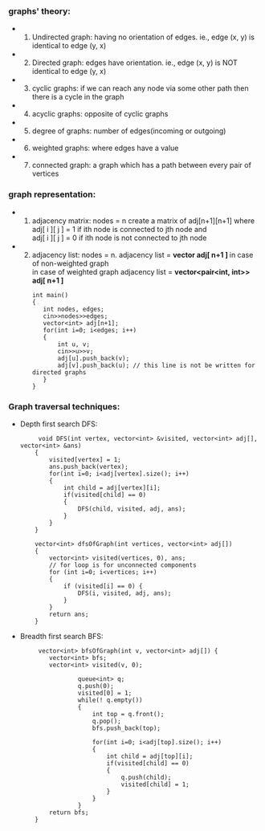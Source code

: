 ### graphs' theory:
* 1. Undirected graph: having no orientation of edges. ie., edge (x, y) is identical to edge (y, x)
* 2. Directed graph: edges have orientation. ie., edge (x, y) is NOT identical to edge (y, x)
* 3. cyclic graphs: if we can reach any node via some other path then there is a cycle in the graph
* 4. acyclic graphs: opposite of cyclic graphs
* 5. degree of graphs: number of edges(incoming or outgoing)
* 6. weighted graphs: where edges have a value
* 7. connected graph: a graph which has a path between every pair of vertices
### graph representation:
* 1. adjacency matrix: nodes = n create a matrix of adj[n+1][n+1] where <br>
     adj[ i ][ j ] = 1 if ith node is connected to jth node and <br>
     adj[ i ][ j ] = 0 if ith node is not connected to jth node <br>
* 2. adjacency list: nodes = n. adjacency list = <b>vector<int> adj[ n+1 ] </b> in case of non-weighted graph <br>
     in case of weighted graph  adjacency list = <b>vector<pair<int, int>> adj[ n+1 ] </b>  
     ```
     int main()
     {
        int nodes, edges;
        cin>>nodes>>edges;
        vector<int> adj[n+1];
        for(int i=0; i<edges; i++)
        {
            int u, v;
            cin>>u>>v;
            adj[u].push_back(v);
            adj[v].push_back(u); // this line is not be written for directed graphs
        }
     }
     ```
### Graph traversal techniques: 
*  Depth first search DFS:     
     ```
          void DFS(int vertex, vector<int> &visited, vector<int> adj[], vector<int> &ans)
         {
             visited[vertex] = 1;
             ans.push_back(vertex);
             for(int i=0; i<adj[vertex].size(); i++)
             {
                 int child = adj[vertex][i];
                 if(visited[child] == 0)
                 {
                     DFS(child, visited, adj, ans);
                 }
             }
         }

         vector<int> dfsOfGraph(int vertices, vector<int> adj[]) 
         {
             vector<int> visited(vertices, 0), ans;
             // for loop is for unconnected components
             for (int i=0; i<vertices; i++)
             {
                 if (visited[i] == 0) {
                     DFS(i, visited, adj, ans);
                 }
             }
             return ans;
         }   
     ```
*  Breadth first search BFS:     
     ```
          vector<int> bfsOfGraph(int v, vector<int> adj[]) {
             vector<int> bfs;
             vector<int> visited(v, 0);

                     queue<int> q;
                     q.push(0);
                     visited[0] = 1;
                     while(! q.empty())
                     {
                         int top = q.front();
                         q.pop();
                         bfs.push_back(top);

                         for(int i=0; i<adj[top].size(); i++)
                         {
                             int child = adj[top][i];
                             if(visited[child] == 0)
                             {
                                 q.push(child);
                                 visited[child] = 1;
                             }
                         }
                     }
             return bfs;
         }    
     ```
                                                                                                             
     
